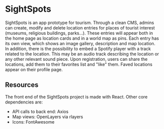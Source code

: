 # SightSpots

SightSpots is an app prototype for tourism. Through a clean CMS, admins can create, modify and delete location entries for places of tourist interest (museums, religious buildings, parks...). These entries will appear both in the home page as location cards and in a world map as pins. Each entry has its own view, which shows an image gallery, description and map location. In addition, there is the possibility to embed a Spotify player with a track related to the location. This may be an audio track describing the location or any other relevant sound piece. Upon registration, users can share the locations, add them to their favorites list and "like" them. Faved locations appear on their profile page.

## Resources

The front end of the SightSpots project is made with React. Other core dependencies are:

- API calls to back end: Axios
- Map views: OpenLayers via rlayers
- Icons: FontAwesome